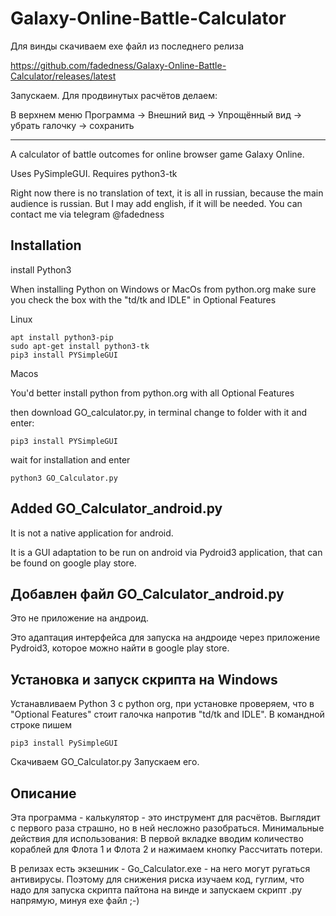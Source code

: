 # Galaxy-Online-Battle-Calculator

Для винды скачиваем exe файл из последнего релиза

https://github.com/fadedness/Galaxy-Online-Battle-Calculator/releases/latest

Запускаем. Для продвинутых расчётов делаем:

В верхнем меню Программа -> Внешний вид -> Упрощённый вид -> убрать галочку -> сохранить

---------------

A calculator of battle outcomes for online browser game Galaxy Online.

Uses PySimpleGUI. Requires python3-tk

Right now there is no translation of text, it is all in russian, because the main audience is russian. But I may add english, if it will be needed.
You can contact me via telegram @fadedness

## Installation
install Python3

When installing Python on Windows or MacOs from python.org make sure you check the box with the "td/tk and IDLE" in Optional Features

Linux
```
apt install python3-pip
sudo apt-get install python3-tk
pip3 install PYSimpleGUI
```
Macos

You'd better install python from python.org with all Optional Features

then download GO_calculator.py, in terminal change to folder with it and enter:
```
pip3 install PYSimpleGUI
```
wait for installation and enter
```
python3 GO_Calculator.py
```

## Added GO_Calculator_android.py
It is not a native application for android.

It is a GUI adaptation to be run on android via Pydroid3 application, that can be found on google play store.

## Добавлен файл GO_Calculator_android.py
Это не приложение на андроид.

Это адаптация интерфейса для запуска на андроиде через приложение Pydroid3, которое можно найти в google play store.

## Установка и запуск скрипта на Windows
Устанавливаем Python 3 с python org, при установке проверяем, что в "Optional Features" стоит галочка напротив "td/tk and IDLE".
В командной строке пишем
```
pip3 install PySimpleGUI
```
Скачиваем GO_Calculator.py
Запускаем его.
## Описание
Эта программа - калькулятор - это инструмент для расчётов. Выглядит с первого раза страшно, но в ней несложно разобраться.
Минимальные действия для использования:
В первой вкладке вводим количество кораблей для Флота 1 и Флота 2 и нажимаем кнопку Рассчитать потери.

В релизах есть экзешник - Go_Calculator.exe - на него могут ругаться антивирусы. Поэтому для снижения риска изучаем код, гуглим, что надо для запуска скрипта пайтона на винде и запускаем скрипт .py напрямую, минуя exe файл ;-)
